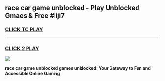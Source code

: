 
## race car game unblocked - Play Unblocked Gmaes & Free #liji7
<h3>
<a href="https://premium.freeplayer.one?title=race_car_game_unblocked&ref=03M">CLICK TO PLAY</a></h3>
<hr>

<h3>
<a href="https://premium.freeplayer.one?title=race_car_game_unblocked&ref=03M">CLICK 2 PLAY</a>
  
</h3>

<a href="https://premium.freeplayer.one?title=race_car_game_unblocked&ref=03M"><img src="https://clearcache.store/games.png"></a>


**race car game unblocked games unblocked: Your Gateway to Fun and Accessible Online Gaming**
